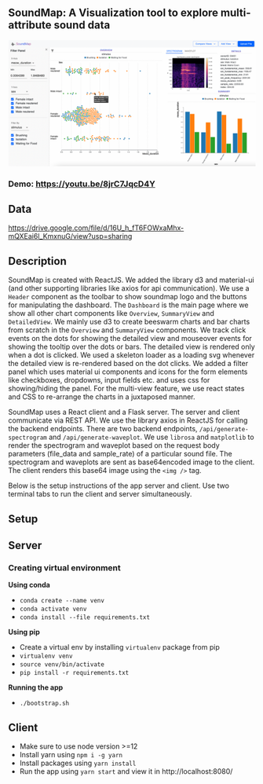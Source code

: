 ## SoundMap: A Visualization tool to explore multi-attribute sound data

![App Interface](./soundmap.png)

### Demo: https://youtu.be/8jrC7JqcD4Y

## Data
https://drive.google.com/file/d/16U_h_fT6FOWxaMhx-mQXEai6l_KmxnuG/view?usp=sharing

## Description
SoundMap is created with ReactJS. We added the library d3 and material-ui (and other supporting libraries like axios for api communication). We use a `Header` component as the toolbar to show soundmap logo and the buttons for manipulating the dashboard. The `Dashboard` is the main page where we show all other chart components like `Overview`, `SummaryView` and `DetailedView`. We mainly use d3 to create beeswarm charts and bar charts from scratch in the `Overview` and `SummaryView` components. We track click events on the dots for showing the detailed view and mouseover events for showing the tooltip over the dots or bars. The detailed view is rendered only when a dot is clicked. We used a skeleton loader as a loading svg whenever the detailed view is re-rendered based on the dot clicks. We added a filter panel which uses material ui components and icons for the form elements like checkboxes, dropdowns, input fields etc. and uses css for showing/hiding the panel. For the multi-view feature, we use react states and CSS to re-arrange the charts in a juxtaposed manner.

SoundMap uses a React client and a Flask server. The server and client communicate via REST API. We use the library axios in ReactJS for calling the backend endpoints. There are two backend endpoints, `/api/generate-spectrogram` and `/api/generate-waveplot`. We use `librosa` and `matplotlib` to render the spectrogram and waveplot based on the request body parameters (file_data and sample_rate) of a particular sound file. The spectrogram and waveplots are sent as base64encoded image to the client. The client renders this base64 image using the `<img />` tag.

Below is the setup instructions of the app server and client. Use two terminal tabs to run the client and server simultaneously.

## Setup

## Server
### Creating virtual environment
**Using conda**
- `conda create --name venv`
- `conda activate venv`
- `conda install --file requirements.txt`

**Using pip**
- Create a virtual env by installing `virtualenv` package from pip
- `virtualenv venv`
- `source venv/bin/activate`
- `pip install -r requirements.txt`

**Running the app**
- `./bootstrap.sh`

## Client
- Make sure to use node version >=12
- Install yarn using `npm i -g yarn`
- Install packages using `yarn install`
- Run the app using `yarn start` and view it in http://localhost:8080/

